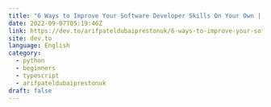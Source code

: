 ```yaml
---
title: "6 Ways to Improve Your Software Developer Skills On Your Own | Arif Patel Dubai Preston UK"
date: 2022-09-07T05:19:46Z
link: https://dev.to/arifpateldubaiprestonuk/6-ways-to-improve-your-software-developer-skills-on-your-own-arif-patel-dubai-preston-uk-3ome?utm_medium=RSS&utm_source=news.12bit.vn
site: dev.to
language: English
category:
  - python
  - beginners
  - typescript
  - arifpateldubaiprestonuk
draft: false
---
```


